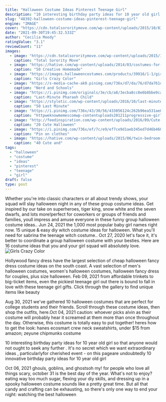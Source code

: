 ```yaml
---
title: "Halloween Costume Ideas Pinterest Teenage Girl"
description: "10 interesting birthday party ideas for 10 year old girl so that anyone would not ought to seek any further . It's no secret which we want extraordinary ideas , particularlyfor cherished event - on this pageare undoubtedly 10 innovative birthday party ideas for 10 year old girl"
slug: "48392-halloween-costume-ideas-pinterest-teenage-girl"
engine: "IMAGE"
cover: "https://cdn.totalsororitymove.com/wp-content/uploads/2015/10/83fa9ea9ca80c59051d42e5800ba1f8a-1024x1024.jpeg"
date: "2021-09-30T19:45:32.533Z"
author: "Cecilia Moody"
ratingValue: "3.1"
reviewCount: "11"
images:
  - image: "https://cdn.totalsororitymove.com/wp-content/uploads/2015/10/83fa9ea9ca80c59051d42e5800ba1f8a-1024x1024.jpeg"
    caption: "Total Sorority Move"
  - image: "https://hative.com/wp-content/uploads/2014/03/costumes-for-kids/9-jetpack-for-kid-costume.jpg"
    caption: "50 Creative Homemade"
  - image: "https://images.halloweencostumes.com/products/39916/1-1/girls-crazy-color-clown-costume.jpg"
    caption: "Girls Crazy Color"
  - image: "https://s-media-cache-ak0.pinimg.com/736x/d7/da/76/d7da761c9432076f7594ef03460e8639.jpg"
    caption: "Nerd and Schools"
  - image: "https://i.pinimg.com/originals/3e/cb/a8/3ecba8cc8e6b8bbe9ca1a2abaf767e8e.jpg"
    caption: "Last-Minute Pharaoh Child"
  - image: "https://styletic.com/wp-content/uploads/2016/10/last-minute-halloween-costumes/35-last-minute-halloween-costume-ideas-4.jpg"
    caption: "50 Last Minute"
  - image: "https://i.pinimg.com/736x/43/30/56/433056124c262b96ea531ae0b1e612fa--old-halloween-costumes-epic-costumes.jpg"
    caption: "httpweknowmemescomwp-contentuploads201211progressive-girl-halloween-costum Cool"
  - image: "http://feedinspiration.com/wp-content/uploads/2016/09/Cute-Ideas-for-Halloween-Fairy-Makeup.jpg"
    caption: "20 Cute Halloween"
  - image: "https://i.pinimg.com/736x/ef/7c/e9/ef7ce9d1aeb345ed7d46b4606544eeda--purge-halloween-costumes.jpg"
    caption: "Pin on clothes"
  - image: "https://hative.com/wp-content/uploads/2015/06/twin-bedroom-ideas-for-girls/23-twin-bedroom-ideas-for-girls.jpg"
    caption: "40 Cute and"
tags:
  - "halloween"
  - "costume"
  - "ideas"
  - "pinterest"
  - "teenage"
  - "girl"
draft: false
type: post
---
```


Whether you're into classic characters or all about trendy shows, your squad will slay halloween night in any of these group costume ideas. Get inspired by our take on superheroes, tiger king, snow white and the seven dwarfs, and lots more!perfect for coworkers or groups of friends and families, youll impress and amuse everyone in these funny group halloween costume ideas.. Jun 24, 2021 the 1,000 most popular baby girl names right now.  15 unique & easy diy witch costume ideas for halloween. What you'll need for sabrina the teenage witch costume.. Oct 27, 2020 let's face it, it's better to coordinate a group halloween costume with your besties. Here are 16 costume ideas that you and your girl squad will absolutely love.
![Girls Crazy Color](https://images.halloweencostumes.com/products/39916/1-1/girls-crazy-color-clown-costume.jpg "Girls Crazy Color")

Hollywood fancy dress have the largest selection of cheap halloween fancy dress costume ideas on the south coast. A vast selection of men&#39;s halloween costumes, women&#39;s halloween costumes, halloween fancy dress for couples, plus size halloween. Feb 09, 2021 from affordable trinkets to big-ticket items, even the pickiest teenage girl out there is bound to fall in love with these teenage girl gifts. Click through the gallery to find unique items like beauty
<!--inArticleAds-->

<!--galleryOne-->

Aug 30, 2021 we've gathered 10 halloween costumes that are perfect for college students and their friends. Scroll through these costume ideas, then shop the outfits, here.Oct 04, 2021 caution: whoever picks alvin as their costume will probably hear it screamed at them more than once throughout the day. Otherwise, this costume is totally easy to put together! heres how to get the look: hanes ecosmart crew neck sweatshirts, under $15 from amazon; zeyune chipmunks costume
<!--inArticleAds-->

<!--galleryTwo-->

10 interesting birthday party ideas for 10 year old girl so that anyone would not ought to seek any further . It's no secret which we want extraordinary ideas , particularlyfor cherished event - on this pageare undoubtedly 10 innovative birthday party ideas for 10 year old girl
<!--galleryThree-->

Oct 06, 2021 ghouls, goblins, and ghostsoh my! for people who love all things scary, october 31 is the best day of the year. What's not to enjoy? eating way too much sugar, flexing your diy skills, and dressing up in a spooky halloween costume sounds like a pretty great time. But all that candy and crafting can be exhausting, so there's only one way to end your night: watching the best halloween